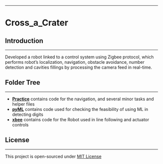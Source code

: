 ***
# Cross_a_Crater

## Introduction
***
Developed a robot linked to a control system using Zigbee protocol, which performs robot’s localization,
navigation, obstacle avoidance, number detection and cavities fillings by processing the camera feed in real-time.

## Folder Tree
***
* [**Practice**](https://github.com/jayantsolanki/cross_a_crater/tree/master/pyML) contains code for the navigation, and several minor tasks and helper files
* [**pyML**](https://github.com/jayantsolanki/cross_a_crater/tree/master/pyML)  contains code used for checking the feasibility of using ML in detecting digits
* [**xbee**](https://github.com/jayantsolanki/cross_a_crater/tree/master/xbee) contains code for the Robot used in line following and actuator controls


## License
***
This project is open-sourced under [MIT License](http://opensource.org/licenses/MIT)
